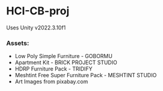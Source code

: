 # HCI-CB-proj
Uses Unity v2022.3.10f1

### Assets:  
 - Low Poly Simple Furniture - GOBORMU  
 - Apartment Kit - BRICK PROJECT STUDIO  
 - HDRP Furniture Pack - TRIDIFY  
 - Meshtint Free Super Furniture Pack - MESHTINT STUDIO
 - Art Images from pixabay.com  

